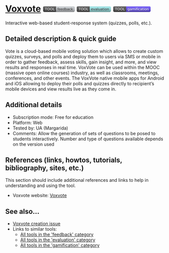 # [Voxvote](https://www.voxvote.com/ )  [<img src="images/feedback.png" align="bottom">](https://github.com/e-CLOSE/Toolbox/issues?q=label%3A01_TOOL+label%3Afeedback) [<img src="images/evaluation.png" align="bottom">](https://github.com/e-CLOSE/Toolbox/issues?q=label%3A01_TOOL+label%3Aevaluation) [<img src="images/gamification.png" align="bottom">](https://github.com/e-CLOSE/Toolbox/issues?q=label%3A01_TOOL+label%3Agamification)

Interactive web-based student-response system (quizzes, polls, etc.).


## Detailed description & quick guide

Vote is a cloud-based mobile voting solution which allows to create custom quizzes, surveys, and polls and deploy them to users via SMS or mobile in order to gather feedback, assess skills, gain insight, and more, and view results and responses in real time. VoxVote can be used within the MOOC (massive open online courses) industry, as well as classrooms, meetings, conferences, and other events. The VoxVote native mobile apps for Android and iOS allowing to deploy their polls and quizzes directly to recipient’s mobile devices and view results live as they come in.

## Additional details

- Subscription mode: Free for education
- Platform: Web
- Tested by: UA (Margarida)
- Comments: Allow the generation of sets of questions to be posed to students interactively. Number and type of questions available depends on the version used


## References (links, howtos, tutorials, bibliography, sites, etc.)

This section should include additional references and links to help in
understanding and using the tool.

- Voxvote website: [Voxvote](https://www.voxvote.com/ )


## See also...

- [Voxvote creation issue](https://github.com/e-CLOSE/Toolbox/issues/84)
- Links to similar tools:
  - [All tools in the 'feedback' category](https://github.com/e-CLOSE/Toolbox/issues?q=label%3A01_TOOL+label%3Afeedback)
  - [All tools in the 'evaluation' category](https://github.com/e-CLOSE/Toolbox/issues?q=label%3A01_TOOL+label%3Aevaluation)
  - [All tools in the 'gamification' category](https://github.com/e-CLOSE/Toolbox/issues?q=label%3A01_TOOL+label%3Agamification)
